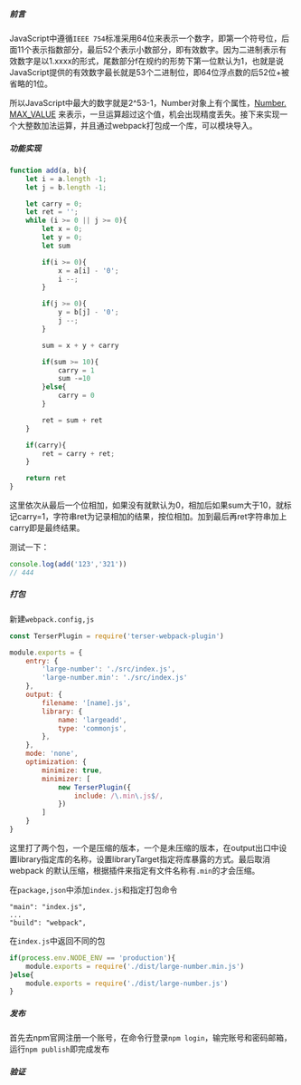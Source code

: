 ##### 前言

JavaScript中遵循`IEEE 754`标准采用64位来表示一个数字，即第一个符号位，后面11个表示指数部分，最后52个表示小数部分，即有效数字。因为二进制表示有效数字是以1.xxxx的形式，尾数部分f在规约的形势下第一位默认为1，也就是说JavaScript提供的有效数字最长就是53个二进制位，即64位浮点数的后52位+被省略的1位。

所以JavaScript中最大的数字就是2^53-1，Number对象上有个属性，[Number. MAX_VALUE](https://developer.mozilla.org/zh-CN/docs/Web/JavaScript/Reference/Global_Objects/Number/MAX_VALUE) 来表示，一旦运算超过这个值，机会出现精度丢失。接下来实现一个大整数加法运算，并且通过webpack打包成一个库，可以模块导入。

##### 功能实现

```javascript
function add(a, b){
    let i = a.length -1;
    let j = b.length -1;

    let carry = 0;
    let ret = '';
    while (i >= 0 || j >= 0){
        let x = 0;
        let y = 0;
        let sum

        if(i >= 0){
            x = a[i] - '0';
            i --;
        }

        if(j >= 0){
            y = b[j] - '0';
            j --;
        }

        sum = x + y + carry

        if(sum >= 10){
            carry = 1
            sum -=10
        }else{
            carry = 0
        }

        ret = sum + ret
    }

    if(carry){
        ret = carry + ret;
    }

    return ret
}

```

这里依次从最后一个位相加，如果没有就默认为0，相加后如果sum大于10，就标记carry=1，字符串ret为记录相加的结果，按位相加。加到最后再ret字符串加上carry即是最终结果。

测试一下：

```javascript
console.log(add('123','321'))
// 444
```

##### 打包

新建`webpack.config,js`

```javascript
const TerserPlugin = require('terser-webpack-plugin')

module.exports = {
    entry: {
        'large-number': './src/index.js',
        'large-number.min': './src/index.js'
    },
    output: {
        filename: '[name].js',
        library: {
            name: 'largeadd',
            type: 'commonjs',
        },
    },
    mode: 'none',
    optimization: {
        minimize: true,
        minimizer: [
            new TerserPlugin({
                include: /\.min\.js$/,
            })
        ]
    }
}
```

这里打了两个包，一个是压缩的版本，一个是未压缩的版本，在output出口中设置library指定库的名称，设置libraryTarget指定将库暴露的方式。最后取消webpack 的默认压缩，根据插件来指定有文件名称有`.min`的才会压缩。

在`package,json`中添加`index.js`和指定打包命令

```
"main": "index.js",
...
"build": "webpack",
```

在`index.js`中返回不同的包

```javascript
if(process.env.NODE_ENV == 'production'){
    module.exports = require('./dist/large-number.min.js')
}else{
    module.exports = require('./dist/large-number.js')
}
```



##### 发布

首先去npm官网注册一个账号，在命令行登录`npm login`，输完账号和密码邮箱，运行`npm publish`即完成发布

##### 验证



##### 